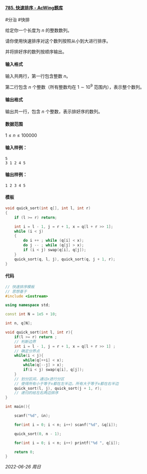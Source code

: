 #### [785. 快速排序 - AcWing题库](https://www.acwing.com/problem/content/787/)

#分治 #快排 

给定你一个长度为 $n$ 的整数数列。

请你使用快速排序对这个数列按照从小到大进行排序。

并将排好序的数列按顺序输出。

#### 输入格式

输入共两行，第一行包含整数 $n$。

第二行包含 $n$ 个整数（所有整数均在 $1∼10^9$ 范围内），表示整个数列。

#### 输出格式

输出共一行，包含 $n$ 个整数，表示排好序的数列。

#### 数据范围

$1≤n≤100000$

#### 输入样例：

```in
5
3 1 2 4 5
```

#### 输出样例：

```out
1 2 3 4 5
```

#### 模板

```cpp
void quick_sort(int q[], int l, int r)
{
    if (l >= r) return;

    int i = l - 1, j = r + 1, x = q[l + r >> 1];
    while (i < j)
    {
        do i ++ ; while (q[i] < x);
        do j -- ; while (q[j] > x);
        if (i < j) swap(q[i], q[j]);
    }
    quick_sort(q, l, j), quick_sort(q, j + 1, r);
}
```

#### 代码

```cpp
// 快速排序模板
// 思想基于
#include <iostream>

using namespace std;

const int N = 1e5 + 10;

int n, q[N];

void quick_sort(int l, int r){
    if(l >= r) return ;
    // 判断边界
    int i = l - 1, j = r + 1, x = q[l + r >> 1] ;
    // 确定分界点
    while(i < j){
        while(q[++i] < x);
        while(q[--j] > x);
        if(i < j) swap(q[i], q[j]);
    }
    // 划分区间，通过x进行分区
    // 使得所有小于等于x都在左半边，所有大于等于x都在右半边
    quick_sort(l, j), quick_sort(j + 1, r);
    // 递归的给左右两边排序 
}

int main(){

    scanf("%d", &n);

    for(int i = 0; i < n; i++) scanf("%d", &q[i]);

    quick_sort(0, n - 1);

    for(int i = 0; i < n; i++) printf("%d ", q[i]);

    return 0;
}
```


*2022-06-26 周日*